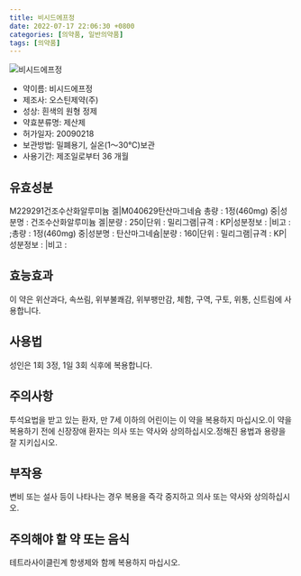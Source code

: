 ```yaml
---
title: 비시드에프정
date: 2022-07-17 22:06:30 +0800
categories: [의약품, 일반의약품]
tags: [의약품]
---
```

![비시드에프정](https://nedrug.mfds.go.kr/pbp/cmn/itemImageDownload/147427955462100022)

- 약이름: 비시드에프정
- 제조사: 오스틴제약(주)
- 성상: 흰색의 원형 정제
- 약효분류명: 제산제
- 허가일자: 20090218
- 보관방법: 밀폐용기, 실온(1～30℃)보관
- 사용기간: 제조일로부터 36 개월
## 유효성분
M229291건조수산화알루미늄 겔|M040629탄산마그네슘
총량 : 1정(460mg) 중|성분명 : 건조수산화알루미늄 겔|분량 : 250|단위 : 밀리그램|규격 : KP|성분정보 : |비고 : ;총량 : 1정(460mg) 중|성분명 : 탄산마그네슘|분량 : 160|단위 : 밀리그램|규격 : KP|성분정보 : |비고 :
## 효능효과
이 약은 위산과다, 속쓰림, 위부불쾌감, 위부팽만감, 체함, 구역, 구토, 위통, 신트림에 사용합니다.
## 사용법
성인은 1회 3정, 1일 3회 식후에 복용합니다.
## 주의사항
투석요법을 받고 있는 환자, 만 7세 이하의 어린이는 이 약을 복용하지 마십시오.이 약을 복용하기 전에 신장장애 환자는 의사 또는 약사와 상의하십시오.정해진 용법과 용량을 잘 지키십시오.
## 부작용
변비 또는 설사 등이 나타나는 경우 복용을 즉각 중지하고 의사 또는 약사와 상의하십시오.
## 주의해야 할 약 또는 음식
테트라사이클린계 항생제와 함께 복용하지 마십시오.
